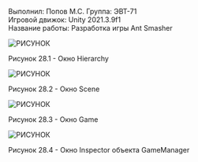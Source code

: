 Выполнил: Попов М.С.
Группа: ЭВТ-71  
Игровой движок: Unity 2021.3.9f1  
Название работы: Разработка игры Ant Smasher  




![РИСУНОК](https://gspics.org/images/2022/12/03/0XfB9R.png)  

Рисунок 28.1 - Окно Hierarchy  

![РИСУНОК](https://gspics.org/images/2022/12/03/0XfJSE.png)  

Рисунок 28.2 - Окно Scene  

![РИСУНОК](https://gspics.org/images/2022/12/03/0Xfcqj.png)  

Рисунок 28.3 - Окно Game  

![РИСУНОК](https://gspics.org/images/2022/12/03/0Xfthm.png)  

Рисунок 28.4 - Окно Inspector объекта GameManager  
